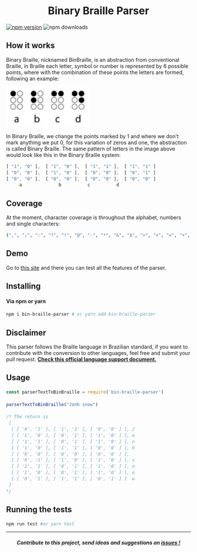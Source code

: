 <p align="center">
  <h1 align="center">Binary Braille Parser</h1>
</p>

[![npm version](https://badge.fury.io/js/bin-braille-parser.svg)](https://badge.fury.io/js/bin-braille-parser)
![npm downloads](https://img.shields.io/npm/dt/bin-braille-parser)



## How it works
Binary Braille, nicknamed BinBraille, is an abstraction from conventional Braille, in Braille each letter, symbol or number is represented by 6 possible points, where with the combination of these points the letters are formed, following an example:

![Image of the braille](./braille-example.png)

In Binary Braille, we change the points marked by 1 and where we don't mark anything we put 0, for this variation of zeros and one, the abstraction is called Binary Braille.
The same pattern of letters in the image above would look like this in the Binary Braille system:

````js
[ "1", "0" ],  [ "1", "0" ],  [ "1", "1" ],  [ "1", "1" ]
[ "0", "0" ],  [ "1", "0" ],  [ "0", "0" ],  [ "0", "1" ]
[ "0", "0" ],  [ "0", "0" ],  [ "0", "0" ],  [ "0", "0" ]
     a              b		   c		  d
````
## Coverage

At the moment, character coverage is throughout the alphabet, numbers and single characters:
````bash
(",", ";", ":", "?", "!", "@", "-", "*", "&", "$", ">", "<", "=", "+", "/")
````

## Demo

Go to [this site](http://binary-braille-demo.surge.sh) and there you can test all the features of the parser.

## Installing

#### Via npm or yarn

```bash
npm i bin-braille-parser # or yarn add bin-braille-parser
```

## Disclaimer
This parser follows the Braille language in Brazilian standard, if you want to contribute with the conversion to other languages, feel free and submit your pull request. [**Check this official language support document.**](http://portal.mec.gov.br/docman/dezembro-2018-pdf/104041-anexo-grafia-braille-para-lingua-portguesa/file)

## Usage

```js
const parserTextToBinBraille = require('bin-braille-parser')

parserTextToBinBraille("Jonh snow")

/* The return is
 [ 
  [ [ '0', '1' ], [ '1', '1' ], [ '0', '0' ] ], J
  [ [ '1', '0' ], [ '0', '1' ], [ '1', '0' ] ], o
  [ [ '1', '1' ], [ '0', '1' ], [ '1', '0' ] ], n
  [ [ '1', '0' ], [ '1', '1' ], [ '0', '0' ] ], h
  [ [ '0', '0' ], [ '0', '0' ], [ '0', '0' ] ], 
  [ [ '0', '1' ], [ '1', '0' ], [ '1', '0' ] ], s
  [ [ '1', '1' ], [ '0', '1' ], [ '1', '0' ] ], n
  [ [ '1', '0' ], [ '0', '1' ], [ '1', '0' ] ], o
  [ [ '0', '1' ], [ '1', '1' ], [ '0', '1' ] ]  w
 ]
*/

```

## Running the tests

```bash
npm run test #or yarn test
```

----

<p align="center">
  <h5 align="center">Contribute to this project, send ideas and suggestions on <a href="https://github.com/Print-Dots/bin-braille-parser/issues">
  issues !</a></h5>
</p>
